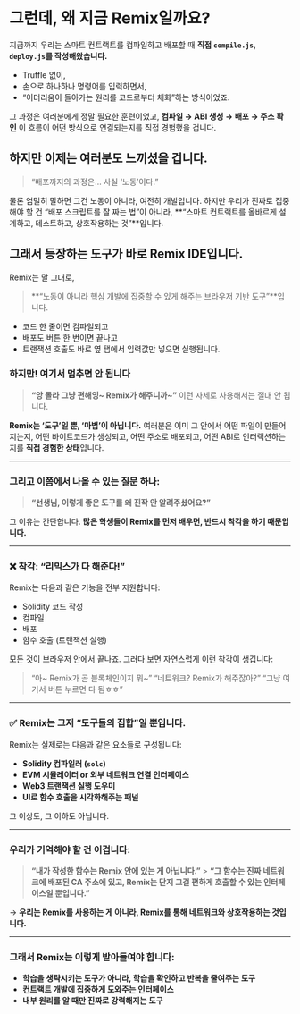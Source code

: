 # 그런데, 왜 지금 Remix일까요?

지금까지 우리는 스마트 컨트랙트를 컴파일하고 배포할 때
**직접 `compile.js`, `deploy.js`를 작성해왔습니다.**

- Truffle 없이,
- 손으로 하나하나 명령어를 입력하면서,
- “이더리움이 돌아가는 원리를 코드로부터 체화”하는 방식이었죠.

그 과정은 여러분에게 정말 필요한 훈련이었고,
**컴파일 → ABI 생성 → 배포 → 주소 확인**
이 흐름이 어떤 방식으로 연결되는지를 직접 경험했을 겁니다.

## 하지만 이제는 여러분도 느끼셨을 겁니다.

> “배포까지의 과정은… 사실 ‘노동’이다.”

물론 엄밀히 말하면 그건 노동이 아니라, 여전히 개발입니다.
하지만 우리가 진짜로 집중해야 할 건
“배포 스크립트를 잘 짜는 법”이 아니라,
**“스마트 컨트랙트를 올바르게 설계하고, 테스트하고, 상호작용하는 것”**입니다.

## 그래서 등장하는 도구가 바로 **Remix IDE**입니다.

Remix는 말 그대로,

> **“노동이 아니라 핵심 개발에 집중할 수 있게 해주는 브라우저 기반 도구”**입니다.

- 코드 한 줄이면 컴파일되고
- 배포도 버튼 한 번이면 끝나고
- 트랜잭션 호출도 바로 옆 탭에서 입력값만 넣으면 실행됩니다.

### 하지만! 여기서 멈추면 안 됩니다

> **“앙 몰라 그냥 편해잉\~ Remix가 해주니까\~”**
> 이런 자세로 사용해서는 절대 안 됩니다.

**Remix는 ‘도구’일 뿐, ‘마법’이 아닙니다.**
여러분은 이미 그 안에서 어떤 파일이 만들어지는지,
어떤 바이트코드가 생성되고, 어떤 주소로 배포되고, 어떤 ABI로 인터랙션하는지를
**직접 경험한 상태**입니다.

---

### 그리고 이쯤에서 나올 수 있는 질문 하나:

> **“선생님, 이렇게 좋은 도구를 왜 진작 안 알려주셨어요?”**

그 이유는 간단합니다.
**많은 학생들이 Remix를 먼저 배우면, 반드시 착각을 하기 때문입니다.**

---

### ❌ 착각: “리믹스가 다 해준다!”

Remix는 다음과 같은 기능을 전부 지원합니다:

- Solidity 코드 작성
- 컴파일
- 배포
- 함수 호출 (트랜잭션 실행)

모든 것이 브라우저 안에서 끝나죠.
그러다 보면 자연스럽게 이런 착각이 생깁니다:

> “아\~ Remix가 곧 블록체인이지 뭐\~”
> “네트워크? Remix가 해주잖아?”
> “그냥 여기서 버튼 누르면 다 됨ㅎㅎ”

---

### ✅ Remix는 그저 “도구들의 집합”일 뿐입니다.

Remix는 실제로는 다음과 같은 요소들로 구성됩니다:

- **Solidity 컴파일러 (`solc`)**
- **EVM 시뮬레이터 or 외부 네트워크 연결 인터페이스**
- **Web3 트랜잭션 실행 도우미**
- **UI로 함수 호출을 시각화해주는 패널**

그 이상도, 그 이하도 아닙니다.

---

### 우리가 기억해야 할 건 이겁니다:

> **“내가 작성한 함수는 Remix 안에 있는 게 아닙니다.”** > **“그 함수는 진짜 네트워크에 배포된 CA 주소에 있고,
> Remix는 단지 그걸 편하게 호출할 수 있는 인터페이스일 뿐입니다.”**

→ **우리는 Remix를 사용하는 게 아니라,
Remix를 통해 네트워크와 상호작용하는 것입니다.**

---

### 그래서 Remix는 이렇게 받아들여야 합니다:

- **학습을 생략시키는 도구가 아니라, 학습을 확인하고 반복을 줄여주는 도구**
- **컨트랙트 개발에 집중하게 도와주는 인터페이스**
- **내부 원리를 알 때만 진짜로 강력해지는 도구**
